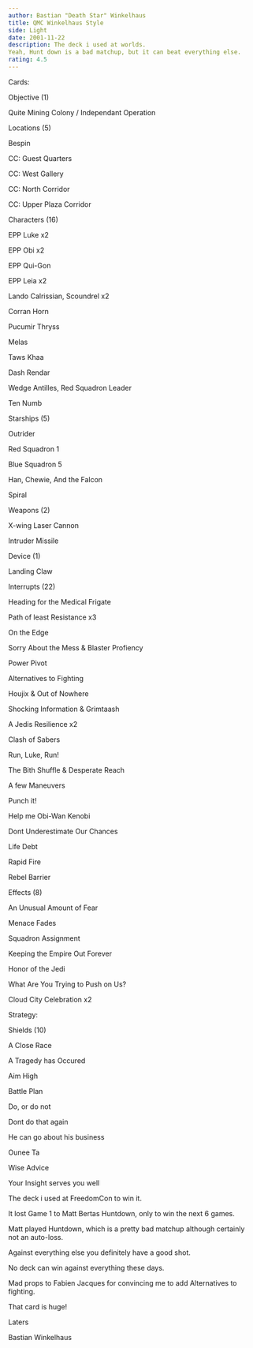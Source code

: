 ```yaml
---
author: Bastian "Death Star" Winkelhaus
title: QMC Winkelhaus Style
side: Light
date: 2001-11-22
description: The deck i used at worlds.
Yeah, Hunt down is a bad matchup, but it can beat everything else.
rating: 4.5
---
```

Cards: 

Objective (1)
Quite Mining Colony / Independant Operation

Locations (5)
Bespin
CC: Guest Quarters
CC: West Gallery
CC: North Corridor
CC: Upper Plaza Corridor

Characters (16)
EPP Luke x2
EPP Obi x2
EPP Qui-Gon 
EPP Leia x2
Lando Calrissian, Scoundrel x2
Corran Horn
Pucumir Thryss
Melas
Taws Khaa
Dash Rendar
Wedge Antilles, Red Squadron Leader
Ten Numb

Starships (5)
Outrider
Red Squadron 1
Blue Squadron 5
Han, Chewie, And the Falcon
Spiral

Weapons (2)
X-wing Laser Cannon
Intruder Missile

Device (1)
Landing Claw

Interrupts (22)
Heading for the Medical Frigate
Path of least Resistance x3
On the Edge
Sorry About the Mess & Blaster Profiency
Power Pivot
Alternatives to Fighting
Houjix & Out of Nowhere
Shocking Information & Grimtaash
A Jedis Resilience x2
Clash of Sabers
Run, Luke, Run!
The Bith Shuffle & Desperate Reach
A few Maneuvers
Punch it!
Help me Obi-Wan Kenobi
Dont Underestimate Our Chances
Life Debt
Rapid Fire
Rebel Barrier

Effects (8)
An Unusual Amount of Fear
Menace Fades
Squadron Assignment
Keeping the Empire Out Forever
Honor of the Jedi
What Are You Trying to Push on Us?
Cloud City Celebration x2




Strategy: 

Shields (10)
A Close Race
A Tragedy has Occured
Aim High
Battle Plan
Do, or do not
Dont do that again
He can go about his business
Ounee Ta
Wise Advice
Your Insight serves you well





The deck i used at FreedomCon to win it.
It lost Game 1 to Matt Bertas Huntdown, only to win the next 6 games.

Matt played Huntdown, which is a pretty bad matchup although certainly not an auto-loss.
Against everything else you definitely have a good shot.
No deck can win against everything these days.

Mad props to Fabien Jacques for convincing me to add Alternatives to fighting.
That card is huge!

Laters
Bastian Winkelhaus
